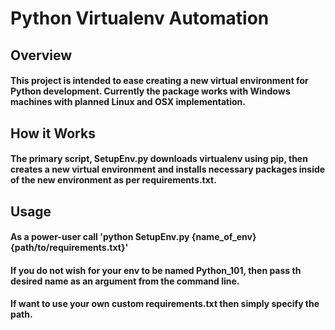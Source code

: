 # Python Virtualenv Automation
## Overview
#### This project is intended to ease creating a new virtual environment for Python development. Currently the package works with Windows machines with planned Linux and OSX implementation.

## How it Works
#### The primary script, SetupEnv.py downloads virtualenv using pip, then creates a new virtual environment and installs necessary packages inside of the new environment as per requirements.txt.

## Usage
#### As a power-user call 'python SetupEnv.py {name_of_env} {path/to/requirements.txt}'
#### If you do not wish for your env to be named Python_101, then pass th desired name as an argument from the command line.
#### If want to use your own custom requirements.txt then simply specify the path.